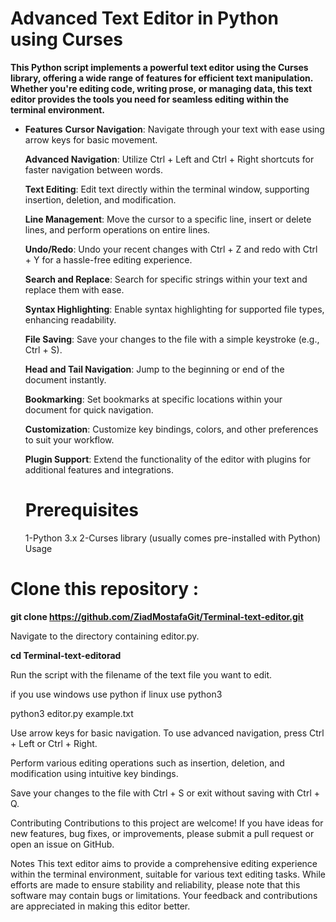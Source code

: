 # Advanced Text Editor in Python using Curses

**This Python script implements a powerful text editor using the Curses library, offering a wide range of features for efficient text manipulation. Whether you're editing code, writing prose, or managing data, this text editor provides the tools you need for seamless editing within the terminal environment.**

* **Features**
  **Cursor Navigation**: Navigate through your text with ease using arrow keys for basic movement.
  
  **Advanced Navigation**: Utilize Ctrl + Left and Ctrl + Right shortcuts for faster navigation between words.
  
  **Text Editing**: Edit text directly within the terminal window, supporting insertion, deletion, and modification.
  
  **Line Management**: Move the cursor to a specific line, insert or delete lines, and perform operations on entire lines.
  
  **Undo/Redo**: Undo your recent changes with Ctrl + Z and redo with Ctrl + Y for a hassle-free editing experience.
  
  **Search and Replace**: Search for specific strings within your text and replace them with ease.
  
  **Syntax Highlighting**: Enable syntax highlighting for supported file types, enhancing readability.
  
  **File Saving**: Save your changes to the file with a simple keystroke (e.g., Ctrl + S).
  
  **Head and Tail Navigation**: Jump to the beginning or end of the document instantly.
  
  **Bookmarking**: Set bookmarks at specific locations within your document for quick navigation.
  
  **Customization**: Customize key bindings, colors, and other preferences to suit your workflow.
  
  **Plugin Support**: Extend the functionality of the editor with plugins for additional features and integrations.
  
  # Prerequisites
  1-Python 3.x
  2-Curses library (usually comes pre-installed with Python)
  Usage
#  Clone this repository :

**git clone https://github.com/ZiadMostafaGit/Terminal-text-editor.git**

Navigate to the directory containing editor.py.

**cd Terminal-text-editorad**

Run the script with the filename of the text file you want to edit.

if you use windows use python if linux use python3

python3 editor.py example.txt

Use arrow keys for basic navigation. To use advanced navigation, press Ctrl + Left or Ctrl + Right.

Perform various editing operations such as insertion, deletion, and modification using intuitive key bindings.

Save your changes to the file with Ctrl + S or exit without saving with Ctrl + Q.

Contributing
Contributions to this project are welcome! If you have ideas for new features, bug fixes, or improvements, please submit a pull request or open an issue on GitHub.

Notes
This text editor aims to provide a comprehensive editing experience within the terminal environment, suitable for various text editing tasks.
While efforts are made to ensure stability and reliability, please note that this software may contain bugs or limitations. Your feedback and contributions are appreciated in making this editor better.
